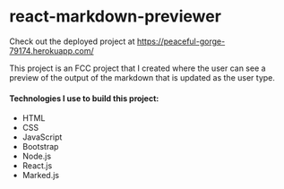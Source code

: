 # react-markdown-previewer

Check out the deployed project at https://peaceful-gorge-79174.herokuapp.com/

This project is an FCC project that I created where the user can see a preview of the output of the markdown that is updated as the user type. 

#### Technologies I use to build this project:
* HTML
* CSS
* JavaScript
* Bootstrap
* Node.js
* React.js
* Marked.js
